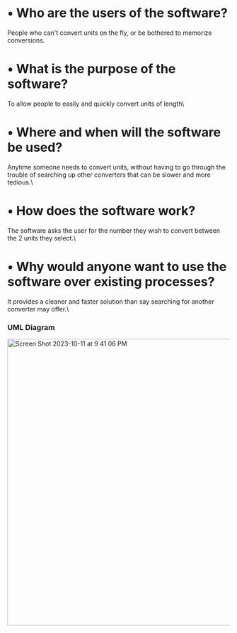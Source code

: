 # • Who are the users of the software?
People who can't convert units on the fly, or be bothered to memorize conversions.
# • What is the purpose of the software?
To allow people to easily and quickly convert units of length\
# • Where and when will the software be used?
Anytime someone needs to convert units, without having to go through the trouble of searching up other converters that can be slower and more tedious.\
# • How does the software work?
The software asks the user for the number they wish to convert between the 2 units they select.\
# • Why would anyone want to use the software over existing processes?
It provides a cleaner and faster solution than say searching for another converter may offer.\


### UML Diagram
<img width="646" alt="Screen Shot 2023-10-11 at 9 41 06 PM" src="https://github.com/RadDudesman1/MajorProjectIfeoluwapoAkinlosotu/assets/147521899/bdccacf2-2aa8-4682-8bf4-27d386422302">
